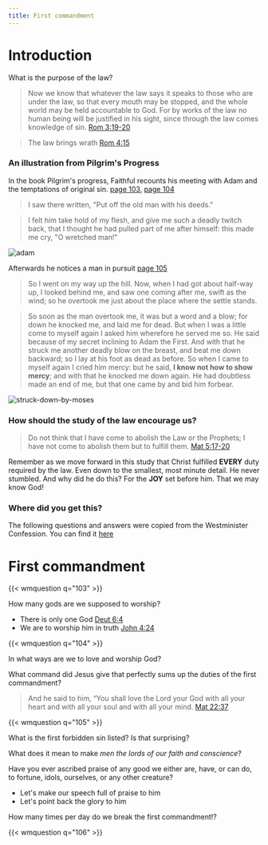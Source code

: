 ```yaml
---
title: First commandment
---
```


# Introduction

What is the purpose of the law?

> Now we know that whatever the law says it speaks to those who are under the law, so that every mouth may be stopped, and the whole world may be held accountable to God. For by works of the law no human being will be justified in his sight, since through the law comes knowledge of sin.
> [Rom 3:19-20](https://biblia.com/bible/esv/Rom3)

> The law brings wrath
> [Rom 4:15](https://biblia.com/bible/esv/Rom4:15)

### An illustration from Pilgrim's Progress

In the book Pilgrim's progress, Faithful recounts his meeting with Adam and the
temptations of original sin. [page 103](https://en.wikisource.org/wiki/Page:The_pilgrim%27s_progress_by_John_Bunyan_every_child_can_read_(1909).djvu/103),
[page 104](https://en.wikisource.org/wiki/Page:The_pilgrim%27s_progress_by_John_Bunyan_every_child_can_read_(1909).djvu/104)

> I saw there written, "Put off the old man with his deeds."

> I felt him take hold of my flesh, and give me such a deadly twitch back, that I thought he had pulled part of me after himself: this made me cry, "O wretched man!"

![adam](/images/adam.jpg)

Afterwards he notices a man in pursuit [page 105](https://en.wikisource.org/wiki/Page:The_pilgrim%27s_progress_by_John_Bunyan_every_child_can_read_(1909).djvu/105)

> So I went on my way up the hill. Now, when I had got about half-way up, I
> looked behind me, and saw one coming after me, swift as the wind; so he
> overtook me just about the place where the settle stands.


> So soon as the man overtook me, it was but a word and a blow; for down he
> knocked me, and laid me for dead. But when I was a little come to myself again
> I asked him wherefore he served me so. He said because of my secret inclining
> to Adam the First. And with that he struck me another deadly blow on the
> breast, and beat me down backward; so I lay at his foot as dead as before. So
> when I came to myself again I cried him mercy: but he said, **I know not how to
> show mercy**; and with that he knocked me down again. He had doubtless made an
> end of me, but that one came by and bid him forbear.

![struck-down-by-moses](/images/moses.jpg)

### How should the study of the law encourage us?

> Do not think that I have come to abolish the Law or the Prophets; I have not
> come to abolish them but to fulfill them.
> [Mat 5:17-20](https://biblia.com/bible/esv/Matthew5:17-20)

Remember as we move forward in this study that Christ fulfilled **EVERY** duty
required by the law. Even down to the smallest, most minute detail. He never
stumbled. And why did he do this? For the **JOY** set before him. That we may
know God!

### Where did you get this?

The following questions and answers were copied from the Westminister
Confession. You can find it [here](https://www.apuritansmind.com/westminster-standards/larger-catechism/)

# First commandment

{{< wmquestion q="103" >}}

How many gods are we supposed to worship?
* There is only one God [Deut 6:4](https://biblia.com/bible/esv/Deut6:4)
* We are to worship him in truth [John 4:24](https://biblia.com/bible/esv/John4:24)

{{< wmquestion q="104" >}}

In what ways are we to love and worship God?

What command did Jesus give that perfectly sums up the duties of the first commandment?

> And he said to him, “You shall love the Lord your God with all your heart and
> with all your soul and with all your mind.
> [Mat 22:37](https://biblia.com/bible/esv/Matthew22:37)

{{< wmquestion q="105" >}}

What is the first forbidden sin listed? Is that surprising?

What does it mean to make _men the lords of our faith and conscience_?

Have you ever ascribed praise of any good we either are, have, or can do, to fortune, idols, ourselves, or any other creature?
* Let's make our speech full of praise to him
* Let's point back the glory to him

How many times per day do we break the first commandment!?

{{< wmquestion q="106" >}}
